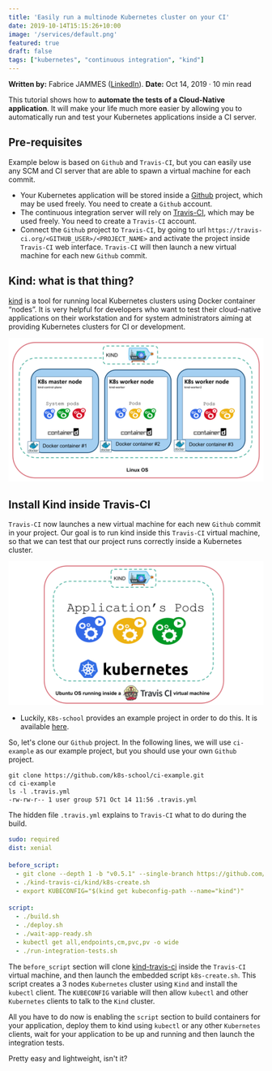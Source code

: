 ```yaml
---
title: 'Easily run a multinode Kubernetes cluster on your CI'
date: 2019-10-14T15:15:26+10:00
image: '/services/default.png'
featured: true
draft: false
tags: ["kubernetes", "continuous integration", "kind"]
---
```


**Written by:** Fabrice JAMMES ([LinkedIn](https://www.linkedin.com/in/fabrice-jammes-5b29b042/)). 
**Date:** Oct 14, 2019 · 10 min read

This tutorial shows how to **automate the tests of a Cloud-Native application**. It will make your life much more easier by allowing you to automatically run and test your Kubernetes applications inside a CI server. 

## Pre-requisites

Example below is based on `Github` and `Travis-CI`, but you can easily use any SCM and CI server that are able to spawn a virtual machine for each commit.

* Your Kubernetes application will be stored inside a [Github](https://github.com) project, which may be used freely. You need to create a `Github` account.
* The continuous integration server will rely on [Travis-CI](https://travis-ci.org), which may be used freely. You need to create a `Travis-CI` account.
* Connect the `Github` project to `Travis-CI`, by going to url ```https://travis-ci.org/<GITHUB_USER>/<PROJECT_NAME>``` and activate the project inside `Travis-CI` web interface. `Travis-CI` will then launch a new virtual machine for each new `Github` commit.

## Kind: what is that thing?

[kind](https://kind.sigs.k8s.io/) is a tool for running local Kubernetes clusters using Docker container “nodes”. It is very helpful for developers who want to test their cloud-native applications on their workstation and for system administrators aiming at providing Kubernetes clusters for CI or development.
 
![Kind architecture](kind.svg?class=shadow)

## Install Kind inside Travis-CI

`Travis-CI` now launches a new virtual machine for each new `Github` commit in your project.
Our goal is to run kind inside this `Travis-CI` virtual machine, so that we can test that our project runs correctly inside a Kubernetes cluster.

![Goal](ci.svg?class=shadow)

- Luckily, `K8s-school` provides an example project in order to do this. It is available [here](https://github.com/k8s-school/ci-example.git).

So, let's clone our `Github` project. In the following lines, we will use `ci-example` as our example project, but you should use your own `Github` project.

```shell
git clone https://github.com/k8s-school/ci-example.git
cd ci-example
ls -l .travis.yml
-rw-rw-r-- 1 user group 571 Oct 14 11:56 .travis.yml
```

The hidden file `.travis.yml` explains to `Travis-CI` what to do during the build.

```yaml
sudo: required
dist: xenial

before_script:
  - git clone --depth 1 -b "v0.5.1" --single-branch https://github.com/k8s-school/kind-travis-ci.git
  - ./kind-travis-ci/kind/k8s-create.sh
  - export KUBECONFIG="$(kind get kubeconfig-path --name="kind")"

script:
  - ./build.sh
  - ./deploy.sh
  - ./wait-app-ready.sh 
  - kubectl get all,endpoints,cm,pvc,pv -o wide
  - ./run-integration-tests.sh

```

The `before_script` section will clone [kind-travis-ci](https://github.com/k8s-school/kind-travis-ci.git) inside the `Travis-CI` virtual machine, and then launch the embedded script `k8s-create.sh`. This script creates a 3 nodes `Kubernetes` cluster using `Kind` and install the `kubectl` client. The `KUBECONFIG` variable will then allow `kubectl` and other `Kubernetes` clients to talk to the `Kind` cluster. 

All you have to do now is enabling the `script` section to build containers for your application, deploy them to kind using `kubectl` or any other `Kubernetes` clients, wait for your application to be up and running and then launch the integration tests.

Pretty easy and lightweight, isn't it?

<!---
## Install the application 

- redis operator or mongodb?
- launch the test
- push the new version of the container to the container registry

-->